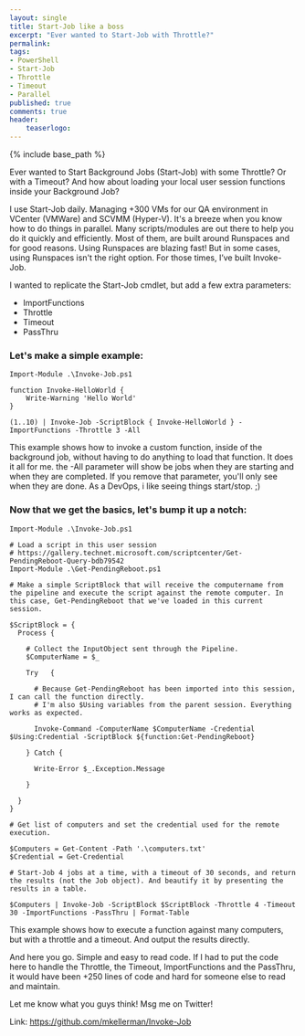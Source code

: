 ```yaml
---
layout: single
title: Start-Job like a boss
excerpt: "Ever wanted to Start-Job with Throttle?"
permalink:
tags: 
- PowerShell
- Start-Job
- Throttle
- Timeout
- Parallel
published: true
comments: true
header:
    teaserlogo: 
---
```

{% include base_path %} 

Ever wanted to Start Background Jobs (Start-Job) with some Throttle? Or with a Timeout? And how about loading your local user session functions inside your Background Job?

I use Start-Job daily. Managing +300 VMs for our QA environment in VCenter (VMWare) and SCVMM (Hyper-V). It's a breeze when you know how to do things in parallel. Many scripts/modules are out there to help you do it quickly and efficiently. Most of them, are built around Runspaces and for good reasons. Using Runspaces are blazing fast! But in some cases, using Runspaces isn't the right option. For those times, I’ve built Invoke-Job.

I wanted to replicate the Start-Job cmdlet, but add a few extra parameters: 
  * ImportFunctions
  * Throttle
  * Timeout
  * PassThru

### Let's make a simple example:
```
Import-Module .\Invoke-Job.ps1

function Invoke-HelloWorld { 
    Write-Warning 'Hello World'
}

(1..10) | Invoke-Job -ScriptBlock { Invoke-HelloWorld } -ImportFunctions -Throttle 3 -All
```
This example shows how to invoke a custom function, inside of the background job, without having to do anything to load that function. It does it all for me. the -All parameter will show be jobs when they are starting and when they are completed. If you remove that parameter, you'll only see when they are done. As a DevOps, i like seeing things start/stop. ;)

### Now that we get the basics, let's bump it up a notch:
```
Import-Module .\Invoke-Job.ps1

# Load a script in this user session
# https://gallery.technet.microsoft.com/scriptcenter/Get-PendingReboot-Query-bdb79542
Import-Module .\Get-PendingReboot.ps1

# Make a simple ScriptBlock that will receive the computername from the pipeline and execute the script against the remote computer. In this case, Get-PendingReboot that we've loaded in this current session.

$ScriptBlock = {
  Process {
    
    # Collect the InputObject sent through the Pipeline.
    $ComputerName = $_
    
    Try   { 
    
      # Because Get-PendingReboot has been imported into this session, I can call the function directly.
      # I'm also $Using variables from the parent session. Everything works as expected.
      
      Invoke-Command -ComputerName $ComputerName -Credential $Using:Credential -ScriptBlock ${function:Get-PendingReboot} 
    
    } Catch { 
    
      Write-Error $_.Exception.Message 
    
    }
  
  }
}

# Get list of computers and set the credential used for the remote execution.

$Computers = Get-Content -Path '.\computers.txt'
$Credential = Get-Credential

# Start-Job 4 jobs at a time, with a timeout of 30 seconds, and return the results (not the Job object). And beautify it by presenting the results in a table.

$Computers | Invoke-Job -ScriptBlock $ScriptBlock -Throttle 4 -Timeout 30 -ImportFunctions -PassThru | Format-Table
```
This example shows how to execute a function against many computers, but with a throttle and a timeout. And output the results directly.

And here you go. Simple and easy to read code. If I had to put the code here to handle the Throttle, the Timeout, ImportFunctions and the PassThru, it would have been +250 lines of code and hard for someone else to read and maintain. 

Let me know what you guys think!
Msg me on Twitter!

Link: <a href="https://github.com/mkellerman/Invoke-Job">https://github.com/mkellerman/Invoke-Job</a>

